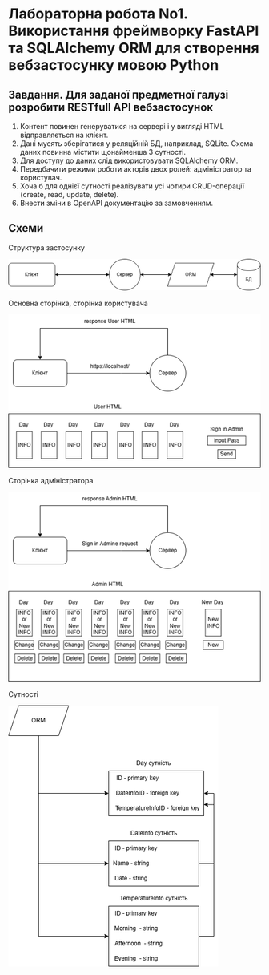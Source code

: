 # Лабораторна робота No1. Використання фреймворку FastAPI та SQLAlchemy ORM для створення вебзастосунку мовою Python

## Завдання. Для заданої предметної галузі розробити RESTfull API вебзастосунок

1) Контент повинен генеруватися на сервері і у вигляді HTML відправляється на клієнт.
2) Дані мусять зберігатися у реляційній БД, наприклад, SQLite. Схема даних повинна містити щонайменша 3 сутності.
3) Для доступу до даних слід використовувати SQLAlchemy ORM.
4) Передбачити режими роботи акторів двох ролей: адміністратор та користувач.
5) Хоча б для однієї сутності реалізувати усі чотири CRUD-операції (create, read, update, delete).
6) Внести зміни в OpenAPI документацію за замовченням.

## Схеми

Структура застосунку

![Структура застосунку](ApplicationComponent.png)

Основна сторінка, сторінка користувача

![Основна сторінка](MainPage.png)

Сторінка адміністратора

![Сторінка адміністратора](AdminPage.png)

Сутності

![Сутності](ORM-Entities.png)
